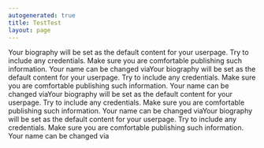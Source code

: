 ```yaml
---
autogenerated: true
title: TestTest
layout: page
---
```


Your biography will be set as the default content for your userpage. Try
to include any credentials. Make sure you are comfortable publishing
such information. Your name can be changed viaYour biography will be set
as the default content for your userpage. Try to include any
credentials. Make sure you are comfortable publishing such information.
Your name can be changed viaYour biography will be set as the default
content for your userpage. Try to include any credentials. Make sure you
are comfortable publishing such information. Your name can be changed
viaYour biography will be set as the default content for your userpage.
Try to include any credentials. Make sure you are comfortable publishing
such information. Your name can be changed via
